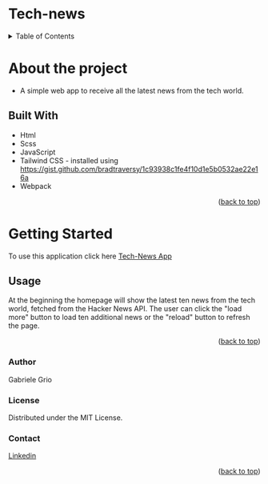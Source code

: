 <a name="readme-top"></a>
# Tech-news

<!-- TABLE OF CONTENTS -->
<details>
  <summary>Table of Contents</summary>
  <ol>
    <li>
      <a href="#about-the-project">About The Project</a>
      <ul>
        <li><a href="#built-with">Built With</a></li>
      </ul>
    </li>
    <li>
      <a href="#getting-started">Getting Started</a>
      <ul>
        <li><a href="#usage">Usage</a></li>
      </ul>
    </li>
    <li><a href="#author">Author</a></li>
    <li><a href="#license">License</a></li>
    <li><a href="#contact">Contact</a></li>
  </ol>
</details>

# About the project
* A simple web app to receive all the latest news from the tech world.
  

## Built With
* Html
* Scss
* JavaScript
* Tailwind CSS - installed using https://gist.github.com/bradtraversy/1c93938c1fe4f10d1e5b0532ae22e16a
* Webpack

  
<p align="right">(<a href="#readme-top">back to top</a>)</p>

# Getting Started
To use this application click here <a href="https://notizietech.netlify.app">Tech-News App</a>

## Usage
At the beginning the homepage will show the latest ten news from the tech world, fetched from the Hacker News API. The user can click the "load more" button to load ten additional news or the "reload" button to refresh the page.

<p align="right">(<a href="#readme-top">back to top</a>)</p>

### Author
Gabriele Grio


### License 
Distributed under the MIT License.


### Contact
<a href="https://www.linkedin.com/in/gabriele-grio-a14323210/">Linkedin</a>


<p align="right">(<a href="#readme-top">back to top</a>)</p>
